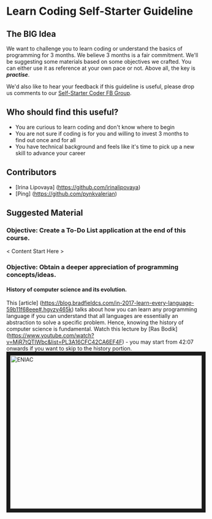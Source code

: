 # Learn Coding Self-Starter Guideline

## The BIG Idea
We want to challenge you to learn coding or understand the basics of programming for 3 months. We believe 3 months is a fair commitment. We'll be suggesting some materials based on some objectives we crafted. You can either use it as reference at your own pace or not. Above all, the key is _**practise**_.

We'd also like to hear your feedback if this guideline is useful, please drop us comments to our [Self-Starter Coder FB Group](https://www.facebook.com/groups/1243772295717833/).

## Who should find this useful?
-  You are curious to learn coding and don't know where to begin
-  You are not sure if coding is for you and willing to invest 3 months to find out once and for all
-  You have technical background and feels like it's time to pick up a new skill to advance your career

## Contributors
- [Irina Lipovaya] (https://github.com/irinalipovaya)
- [Ping] (https://github.com/pynkvalerian) 

## Suggested Material
### Objective: Create a To-Do List application at the end of this course.
< Content Start Here > 

### Objective: Obtain a deeper appreciation of programming concepts/ideas.
#### History of computer science and its evolution. 
This [article] (https://blog.bradfieldcs.com/in-2017-learn-every-language-59b11f68eee#.hgvzy465k) talks about how you can learn any programming language if you can understand that all languages are essentially an abstraction to solve a specific problem. Hence, knowing the history of computer science is fundamental. Watch this lecture by [Ras Bodik] (https://www.youtube.com/watch?v=MjR7tQTIWbc&list=PL3A16CFC42CA6EF4F) - you may start from 42:07 onwards if you want to skip to the history portion.
<a href="https://www.youtube.com/watch?v=MjR7tQTIWbc&list=PL3A16CFC42CA6EF4F
" target="_blank"><img src="http://images.slideplayer.com/26/8800060/slides/slide_7.jpg" 
alt="ENIAC" width="500" height="400" border="10" /></a>
